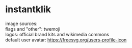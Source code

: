 # instantklik
image sources: <br>
flags and "other": twemoji <br>
logos: official brand kits and wikimedia commons <br>
default user avatar: https://freesvg.org/users-profile-icon
